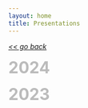 ```yaml
---
layout: home
title: Presentations
---
```

[*<< go back*](index.md)

<span style="font-size:32px; font-weight: bold; color: #bbbbbb;">2024</span>

<span style="font-size:32px; font-weight: bold; color: #bbbbbb;">2023</span>
